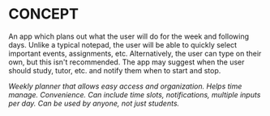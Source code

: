 # CONCEPT
An app which plans out what the user will do for the week and following days. Unlike a typical notepad, the user will be able to quickly select important events, assignments, etc. Alternatively, the user can type on their own, but this isn't recommended. The app may suggest when the user should study, tutor, etc. and notify them when to start and stop.

*Weekly planner that allows easy access and organization. Helps time manage. Convenience. Can include time slots, notifications, multiple inputs per day. Can be used by anyone, not just students.*
